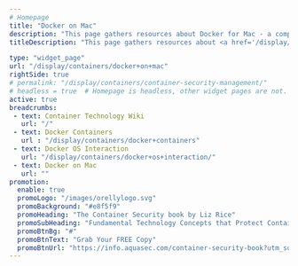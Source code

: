 ```yaml
---
# Homepage
title: "Docker on Mac"
description: "This page gathers resources about Docker for Mac - a complete development environment deeply integrated with the MacOS Hypervisor framework, docker networking and filesystem. Docker for Mac is the fastest and most reliable way to run Docker on Mac."
titleDescription: "This page gathers resources about <a href='/display/containers/docker+architecture'>Docker</a> for Mac - a complete development environment deeply integrated with the MacOS Hypervisor framework, <a href='/display/containers/docker+networking+101'>, docker</a> <a href='/display/containers/docker+networking+101'>networking</a> and filesystem. Docker for Mac is the fastest and most reliable way to run Docker on Mac." 

type: "widget_page"
url: "/display/containers/docker+on+mac" 
rightSide: true 
# permalink: "/display/containers/container-security-management/"
# headless = true  # Homepage is headless, other widget pages are not.
active: true
breadcrumbs:
 - text: Container Technology Wiki
   url: "/"
 - text: Docker Containers
   url : "/display/containers/docker+containers"
 - text: Docker OS Interaction
   url: "/display/containers/docker+os+interaction/"
 - text: Docker on Mac
   url: ""
promotion:
  enable: true
  promoLogo: "/images/orellylogo.svg"
  promoBackground: "#e8f5f9"
  promoHeading: "The Container Security book by Liz Rice"
  promoSubHeading: "Fundamental Technology Concepts that Protect Containerized Applications"
  promoBtnBg: "#"
  promoBtnText: "Grab Your FREE Copy"
  promoBtnUrl: "https://info.aquasec.com/container-security-book?utm_source=wiki"
---
```



